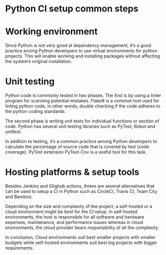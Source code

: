 # Python CI setup common steps

# Working environment

Since Python is not very good at dependency management, it’s a good practice among Python developers to use virtual environments for python projects. This will enable working and installing packages without affecting the system’s original installation.

# Unit testing

Python code is commonly tested in two phases. The first is by using a linter program for scanning potential mistakes. Flake8 is a common tool used for linting python code, in other words, double checking if the code adheres to the python coding standards.

The second phase is writing unit tests for individual functions or section of code. Python has several unit testing libraries such as PyTest, Robot and unittest.

In addition to testing, it’s a common practice among Python developers to calculate the percentage of source code that is covered by test (code coverage). PyTest extension PyTest-Cov is a useful tool for this task.

# Hosting platforms & setup tools

Besides Jenkins and Gitghub actions, threre are several alternatives that can be used to setup a CI in Python such as CircleCI, Travis CI, Team City and Bamboo.

Depending on the size and complexity of the project, a self-hosted or a cloud environment might be best for the CI setup. In self-hosted environments, the host is responsible for all software and hardware expenses, maintenance, and performance issues whereas in cloud environments, the cloud provider bears responsibility of all the complexity.

In conclusion, Cloud environments suit best smaller projects with smaller budgets while self-hosted environments suit best big projects with bigger requirements.
